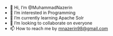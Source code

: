 - 👋 Hi, I’m @MuhammadNazerin
- 👀 I’m interested in Programming
- 🌱 I’m currently learning Apache Solr
- 💞️ I’m looking to collaborate on everyone
- 📫 How to reach me by mnazerin98@gmail.com

<!---
MuhammadNazerin/MuhammadNazerin is a ✨ special ✨ repository because its `README.md` (this file) appears on your GitHub profile.
You can click the Preview link to take a look at your changes.
--->
